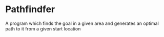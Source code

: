 # Pathfindfer
A program which finds the goal in a given area and generates an optimal path to it from a given start location
